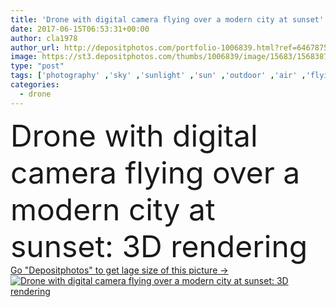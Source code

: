 ```yaml
---
title: 'Drone with digital camera flying over a modern city at sunset'
date: 2017-06-15T06:53:31+00:00
author: cla1978
author_url: http://depositphotos.com/portfolio-1006839.html?ref=64678756
image: https://st3.depositphotos.com/thumbs/1006839/image/15683/156838714/api_thumb_450.jpg?forcejpeg=true
type: "post"
tags: ['photography' ,'sky' ,'sunlight' ,'sun' ,'outdoor' ,'air' ,'flying' ,'vehicle' ,'supply' ,'technology' ,'photo' ,'3d' ,'modern' ,'sunset' ,'motion' ,'city' ,'wireless' ,'digital' ,'professional' ,'camera' ,'remote' ,'security' ,'fly' ,'blurred' ,'robot' ,'flight' ,'innovation' ,'control' ,'propeller' ,'gadget' ,'video' ,'aircraft' ,'helicopter' ,'spy' ,'exploration' ,'surveillance' ,'skyscrapers' ,'rendering' ,'airplane' ,'aerial' ,'Roads' ,'survey' ,'rotor' ,'videography' ,'drone' ,'aerial view' ,'quadcopter' ]
categories: 
  - drone
---
```

<div aling="center">
            <font size="60"> Drone with digital camera flying over a modern city at sunset: 3D rendering</font>   
</div>
<div>
    <a href='https://depositphotos.com/156838714/stock-photo-drone-with-digital-camera-flying.html?ref=64678756' target=_blank > Go "Depositphotos" to get lage size of this picture ->
        <img href='https://depositphotos.com/156838714/stock-photo-drone-with-digital-camera-flying.html?ref=64678756' src='https://st3.depositphotos.com/1006839/15683/i/950/depositphotos_156838714-stock-photo-drone-with-digital-camera-flying.jpg?forcejpeg=true' alt='Drone with digital camera flying over a modern city at sunset: 3D rendering' >
    </a>
</div>
